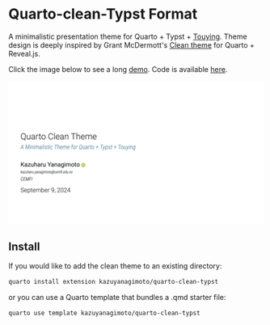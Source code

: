 # Quarto-clean-Typst Format

A minimalistic presentation theme for Quarto + Typst + [Touying](https://touying-typ.github.io).
Theme design is deeply inspired by Grant McDermott's [Clean theme](https://github.com/grantmcdermott/quarto-revealjs-clean) for Quarto + Reveal.js.


Click the image below to see a long [demo](https://kazuyanagimoto.com/quarto-slides-typst/slides/clean/clean.pdf).
Code is available [here](https://github.com/kazuyanagimoto/quarto-slides-typst/blob/main/slides/clean/clean.qmd).

[![Demo](thumbnail.png)](https://kazuyanagimoto.com/quarto-slides-typst/slides/clean/clean.pdf)

## Install


If you would like to add the clean theme to an existing directory:

```bash
quarto install extension kazuyanagimoto/quarto-clean-typst
```

or you can use a Quarto template that bundles a .qmd starter file:


```bash
quarto use template kazuyanagimoto/quarto-clean-typst
```





